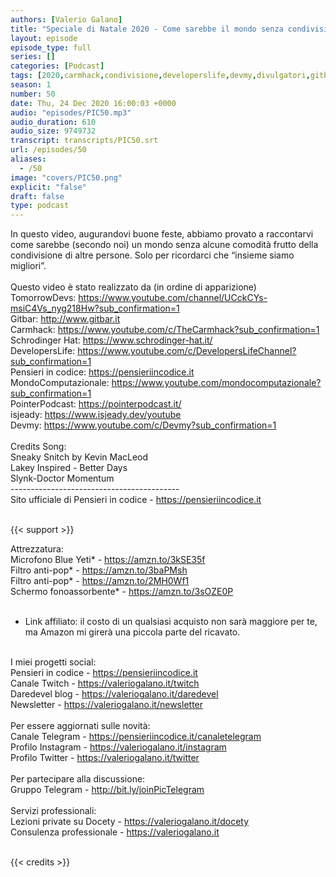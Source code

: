 ```yaml
---
authors: [Valerio Galano]
title: "Speciale di Natale 2020 - Come sarebbe il mondo senza condivisione"
layout: episode
episode_type: full
series: []
categories: [Podcast]
tags: [2020,carmhack,condivisione,developerslife,devmy,divulgatori,gitbar,informatica,isjeady,mondocomputazionale,natale,pointerpodcast,programmazione,schrodingerhat,tomorrowdevs]
season: 1
number: 50
date: Thu, 24 Dec 2020 16:00:03 +0000
audio: "episodes/PIC50.mp3"
audio_duration: 610
audio_size: 9749732
transcript: transcripts/PIC50.srt
url: /episodes/50
aliases: 
  - /50
image: "covers/PIC50.png"
explicit: "false"
draft: false
type: podcast
---
```

In questo video, augurandovi buone feste, abbiamo provato a raccontarvi come sarebbe (secondo noi) un mondo senza alcune comodità frutto della condivisione di altre persone. Solo per ricordarci che “insieme siamo migliori”.<br />
<br />
Questo video è stato realizzato da (in ordine di apparizione)<br />
TomorrowDevs: <a href="https://www.youtube.com/channel/UCckCYs-msiC4Vs_nyg218Hw?sub_confirmation=1" rel="noopener">https://www.youtube.com/channel/UCckCYs-msiC4Vs_nyg218Hw?sub_confirmation=1</a> <br />
Gitbar: <a href="http://www.gitbar.it" rel="noopener">http://www.gitbar.it</a> <br />
Carmhack: <a href="https://www.youtube.com/c/TheCarmhack?sub_confirmation=1" rel="noopener">https://www.youtube.com/c/TheCarmhack?sub_confirmation=1</a> <br />
Schrodinger Hat: <a href="https://www.schrodinger-hat.it/" rel="noopener">https://www.schrodinger-hat.it/</a> <br />
DevelopersLife: <a href="https://www.youtube.com/c/DevelopersLifeChannel?sub_confirmation=1" rel="noopener">https://www.youtube.com/c/DevelopersLifeChannel?sub_confirmation=1</a> <br />
Pensieri in codice: <a href="https://pensieriincodice.it" rel="noopener">https://pensieriincodice.it</a> <br />
MondoComputazionale: <a href="https://www.youtube.com/mondocomputazionale?sub_confirmation=1" rel="noopener">https://www.youtube.com/mondocomputazionale?sub_confirmation=1</a> <br />
PointerPodcast: <a href="https://pointerpodcast.it/" rel="noopener">https://pointerpodcast.it/</a><br />
isjeady: <a href="https://www.isjeady.dev/youtube" rel="noopener">https://www.isjeady.dev/youtube</a> <br />
Devmy: <a href="https://www.youtube.com/c/Devmy?sub_confirmation=1" rel="noopener">https://www.youtube.com/c/Devmy?sub_confirmation=1</a> <br />
<br />
Credits Song:<br />
Sneaky Snitch by Kevin MacLeod<br />
Lakey Inspired - Better Days<br />
Slynk-Doctor Momentum<br />
------------------------------------------<br />
Sito ufficiale di Pensieri in codice - <a href="https://pensieriincodice.it" rel="noopener">https://pensieriincodice.it</a> <br />
<br />


{{< support >}}

Attrezzatura:<br />
Microfono Blue Yeti* - <a href="https://amzn.to/3kSE35f" rel="noopener">https://amzn.to/3kSE35f</a>  <br />
Filtro anti-pop* - <a href="https://amzn.to/3baPMsh" rel="noopener">https://amzn.to/3baPMsh</a>  <br />
Filtro anti-pop* - <a href="https://amzn.to/2MH0Wf1" rel="noopener">https://amzn.to/2MH0Wf1</a>  <br />
Schermo fonoassorbente* - <a href="https://amzn.to/3sOZE0P" rel="noopener">https://amzn.to/3sOZE0P</a>  <br />
<br />
* Link affiliato: il costo di un qualsiasi acquisto non sarà maggiore per te, ma Amazon mi girerà una piccola parte del ricavato. <br />
<br />
I miei progetti social:<br />
Pensieri in codice - <a href="https://pensieriincodice.it" rel="noopener">https://pensieriincodice.it</a> <br />
Canale Twitch - <a href="https://valeriogalano.it/twitch" rel="noopener">https://valeriogalano.it/twitch</a> <br />
Daredevel blog - <a href="https://valeriogalano.it/daredevel" rel="noopener">https://valeriogalano.it/daredevel</a> <br />
Newsletter - <a href="https://valeriogalano.it/newsletter" rel="noopener">https://valeriogalano.it/newsletter</a> <br />
<br />
Per essere aggiornati sulle novità:<br />
Canale Telegram - <a href="https://pensieriincodice.it/canaletelegram" rel="noopener">https://pensieriincodice.it/canaletelegram</a> <br />
Profilo Instagram - <a href="https://valeriogalano.it/instagram" rel="noopener">https://valeriogalano.it/instagram</a> <br />
Profilo Twitter - <a href="https://valeriogalano.it/twitter" rel="noopener">https://valeriogalano.it/twitter</a> <br />
<br />
Per partecipare alla discussione:<br />
Gruppo Telegram - <a href="http://bit.ly/joinPicTelegram" rel="noopener">http://bit.ly/joinPicTelegram</a> <br />
<br />
Servizi professionali:<br />
Lezioni private su Docety - <a href="https://valeriogalano.it/docety" rel="noopener">https://valeriogalano.it/docety</a> <br />
Consulenza professionale - <a href="https://valeriogalano.it" rel="noopener">https://valeriogalano.it</a> <br />
<br />


{{< credits >}}

<!-- more -->

